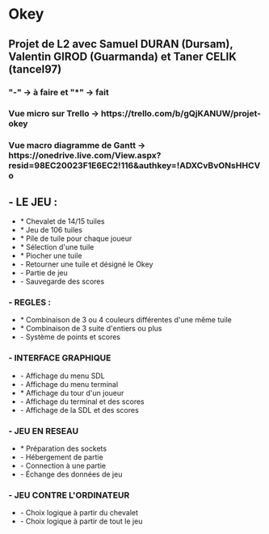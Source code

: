 <DOCTYPE html>
  <head>
  </head>
  <body>
    <h1>Okey</h1>
    <h2>Projet de L2 avec Samuel DURAN (Dursam), Valentin GIROD (Guarmanda) et Taner CELIK (tancel97)</h2>
    <h3>"-" -> à faire et "*" -> fait</h3>
    <h3>Vue micro sur Trello -> https://trello.com/b/gQjKANUW/projet-okey </h3>
    <h3>Vue macro diagramme de Gantt -> https://onedrive.live.com/View.aspx?resid=98EC20023F1E6EC2!116&authkey=!ADXCvBvONsHHCVo</h3>
    <h2>- LE JEU :</h2>
    <ul>
      <li>* Chevalet de 14/15 tuiles</li>
      <li>* Jeu de 106 tuiles</li>
      <li>* Pile de tuile pour chaque joueur</li>
      <li>* Sélection d'une tuile </li>
      <li>* Piocher une tuile </li>
      <li>- Retourner une tuile et désigné le Okey </li>
      <li>- Partie de jeu </li>
      <li>- Sauvegarde des scores </li>
    </ul>
    <h3>- REGLES :</h3>
    <ul>
      <li>* Combinaison de 3 ou 4 couleurs différentes d'une même tuile </li>
      <li>* Combinaison de 3 suite d'entiers ou plus </li>
      <li>- Système de points et scores </li>
    </ul>
    <h3>- INTERFACE GRAPHIQUE</h3>
    <ul>
      <li>- Affichage du menu SDL</li>
      <li>- Affichage du menu terminal</li>
      <li>* Affichage du tour d'un joueur </li>
      <li>- Affichage du terminal et des scores</li>
      <li>- Affichage de la SDL et des scores</li>
    </ul>
    <h3>- JEU EN RESEAU</h3>
    <ul>
      <li>* Préparation des sockets</li>
      <li>- Hébergement de partie</li>
      <li>- Connection à une partie</li>
      <li>- Échange des données de jeu</li>
    </ul>
    <h3>- JEU CONTRE L'ORDINATEUR</h3>
    <ul>
      <li>- Choix logique à partir du chevalet </li>
      <li>- Choix logique à partir de tout le jeu </li>
    </ul>
  </body>
</html>
